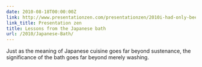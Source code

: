 ```yaml
---
date: 2010-08-18T00:00:00Z
link: http://www.presentationzen.com/presentationzen/2010i-had-only-been-living-in-japan-a-couple-of-months-when-i-found-myself-sitting-in-a-large-njapanese-bath-surrounded-by-my-nake.html
link_title: Presentation zen
title: Lessons from the Japanese bath
url: /2010/Japanese-Bath/
---
```


Just as the meaning of Japanese cuisine goes far beyond sustenance, the significance of the bath goes far beyond merely washing.
